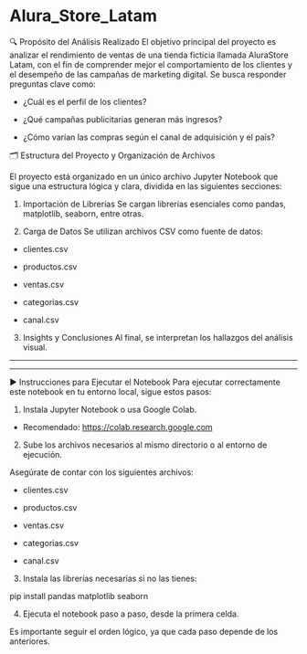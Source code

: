 # Alura_Store_Latam


🔍 Propósito del Análisis Realizado
El objetivo principal del proyecto es analizar el rendimiento de ventas de una tienda ficticia llamada AluraStore Latam, con el fin de comprender mejor el comportamiento de los clientes y el desempeño de las campañas de marketing digital. Se busca responder preguntas clave como:

- ¿Cuál es el perfil de los clientes?

- ¿Qué campañas publicitarias generan más ingresos?

- ¿Cómo varían las compras según el canal de adquisición y el país?



🗂️ Estructura del Proyecto y Organización de Archivos

El proyecto está organizado en un único archivo Jupyter Notebook que sigue una estructura lógica y clara, dividida en las siguientes secciones:

1. Importación de Librerías
Se cargan librerías esenciales como pandas, matplotlib, seaborn, entre otras.

2. Carga de Datos
Se utilizan archivos CSV como fuente de datos:

  * clientes.csv

  * productos.csv

  * ventas.csv

  * categorias.csv

  * canal.csv


3. Insights y Conclusiones
Al final, se interpretan los hallazgos del análisis visual.


---------------------------------------------------
---------------------------------------------------


▶️ Instrucciones para Ejecutar el Notebook
Para ejecutar correctamente este notebook en tu entorno local, sigue estos pasos:

1. Instala Jupyter Notebook o usa Google Colab.

- Recomendado: https://colab.research.google.com

2. Sube los archivos necesarios al mismo directorio o al entorno de ejecución.

Asegúrate de contar con los siguientes archivos:

- clientes.csv

- productos.csv

- ventas.csv

- categorias.csv

- canal.csv

3. Instala las librerías necesarias si no las tienes:

pip install pandas matplotlib seaborn

4. Ejecuta el notebook paso a paso, desde la primera celda.


Es importante seguir el orden lógico, ya que cada paso depende de los anteriores.



